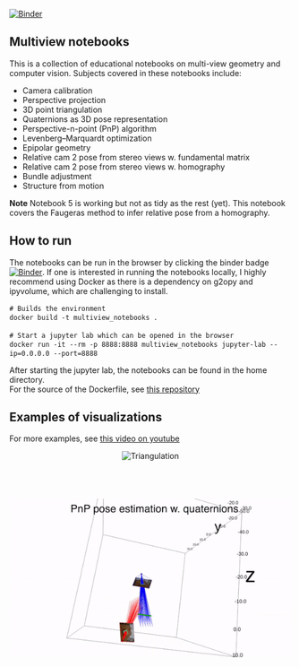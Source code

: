 
[![Binder](https://mybinder.org/badge_logo.svg)](https://mybinder.org/v2/gh/maxcrous/multiview_notebooks/main)

## Multiview notebooks
This is a collection of educational notebooks on multi-view geometry and computer vision.
Subjects covered in these notebooks include:

- Camera calibration
- Perspective projection
- 3D point triangulation
- Quaternions as 3D pose representation
- Perspective-n-point (PnP) algorithm
- Levenberg–Marquardt optimization 
- Epipolar geometry
- Relative cam 2 pose from stereo views w. fundamental matrix
- Relative cam 2 pose from stereo views w. homography 
- Bundle adjustment
- Structure from motion

**Note** Notebook 5 is working but not as tidy as the rest (yet). This notebook covers the Faugeras method to infer relative pose from a homography. 

## How to run 
The notebooks can be run in the browser by clicking the binder badge 
[![Binder](https://mybinder.org/badge_logo.svg)](https://mybinder.org/v2/gh/maxcrous/multiview_notebooks/main).
If one is interested in running the notebooks locally, I highly recommend using Docker as there is a dependency on g2opy and ipyvolume, which are challenging to install. 

```
# Builds the environment 
docker build -t multiview_notebooks .

# Start a jupyter lab which can be opened in the browser
docker run -it --rm -p 8888:8888 multiview_notebooks jupyter-lab --ip=0.0.0.0 --port=8888
```
After starting the jupyter lab, the notebooks can be found in the home directory.   
For the source of the Dockerfile, see [this repository](https://github.com/maxcrous/ipyvolume_g2opy_notebooks)

## Examples of visualizations
For more examples, see [this video on youtube](https://www.youtube.com/watch?v=mt9LZVy9G2g) 


<p align="center">
<img src="images/triangulation.gif" width="800" alt="Triangulation">
<br>
<br>
<br>
<br>
<br>
<img src="images/pnp.gif" width="800" alt="Perspective n Point">
</p>

